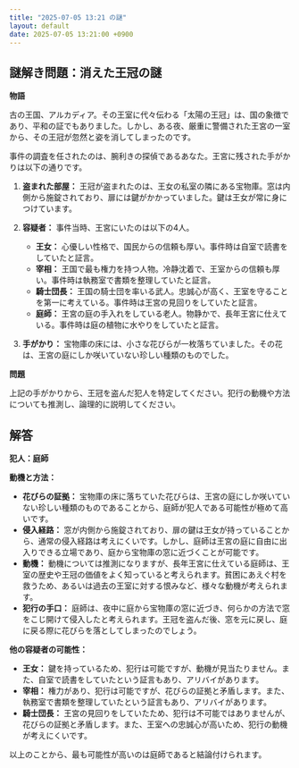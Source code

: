 ```yaml
---
title: "2025-07-05 13:21 の謎"
layout: default
date: 2025-07-05 13:21:00 +0900
---
```

## 謎解き問題：消えた王冠の謎

**物語**

古の王国、アルカディア。その王室に代々伝わる「太陽の王冠」は、国の象徴であり、平和の証でもありました。しかし、ある夜、厳重に警備された王宮の一室から、その王冠が忽然と姿を消してしまったのです。

事件の調査を任されたのは、腕利きの探偵であるあなた。王宮に残された手がかりは以下の通りです。

1.  **盗まれた部屋：** 王冠が盗まれたのは、王女の私室の隣にある宝物庫。窓は内側から施錠されており、扉には鍵がかかっていました。鍵は王女が常に身につけています。
2.  **容疑者：** 事件当時、王宮にいたのは以下の4人。

    *   **王女：** 心優しい性格で、国民からの信頼も厚い。事件時は自室で読書をしていたと証言。
    *   **宰相：** 王国で最も権力を持つ人物。冷静沈着で、王室からの信頼も厚い。事件時は執務室で書類を整理していたと証言。
    *   **騎士団長：** 王国の騎士団を率いる武人。忠誠心が高く、王室を守ることを第一に考えている。事件時は王宮の見回りをしていたと証言。
    *   **庭師：** 王宮の庭の手入れをしている老人。物静かで、長年王宮に仕えている。事件時は庭の植物に水やりをしていたと証言。
3.  **手がかり：** 宝物庫の床には、小さな花びらが一枚落ちていました。その花は、王宮の庭にしか咲いていない珍しい種類のものでした。

**問題**

上記の手がかりから、王冠を盗んだ犯人を特定してください。犯行の動機や方法についても推測し、論理的に説明してください。

## 解答

**犯人：庭師**

**動機と方法：**

*   **花びらの証拠：** 宝物庫の床に落ちていた花びらは、王宮の庭にしか咲いていない珍しい種類のものであることから、庭師が犯人である可能性が極めて高いです。
*   **侵入経路：** 窓が内側から施錠されており、扉の鍵は王女が持っていることから、通常の侵入経路は考えにくいです。しかし、庭師は王宮の庭に自由に出入りできる立場であり、庭から宝物庫の窓に近づくことが可能です。
*   **動機：** 動機については推測になりますが、長年王宮に仕えている庭師は、王室の歴史や王冠の価値をよく知っていると考えられます。貧困にあえぐ村を救うため、あるいは過去の王室に対する恨みなど、様々な動機が考えられます。
*   **犯行の手口：** 庭師は、夜中に庭から宝物庫の窓に近づき、何らかの方法で窓をこじ開けて侵入したと考えられます。王冠を盗んだ後、窓を元に戻し、庭に戻る際に花びらを落としてしまったのでしょう。

**他の容疑者の可能性：**

*   **王女：** 鍵を持っているため、犯行は可能ですが、動機が見当たりません。また、自室で読書をしていたという証言もあり、アリバイがあります。
*   **宰相：** 権力があり、犯行は可能ですが、花びらの証拠と矛盾します。また、執務室で書類を整理していたという証言もあり、アリバイがあります。
*   **騎士団長：** 王宮の見回りをしていたため、犯行は不可能ではありませんが、花びらの証拠と矛盾します。また、王室への忠誠心が高いため、犯行の動機が考えにくいです。

以上のことから、最も可能性が高いのは庭師であると結論付けられます。
